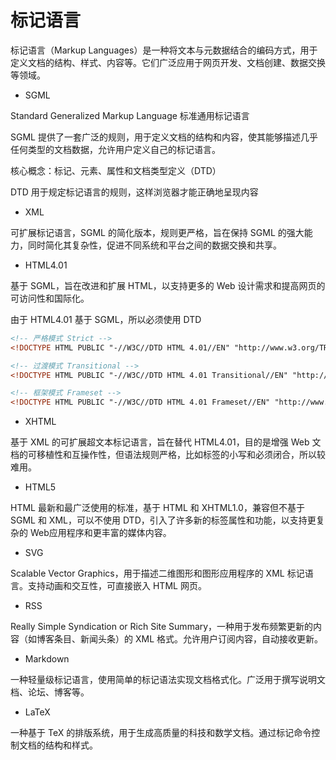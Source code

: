 # 标记语言

标记语言（Markup Languages）是一种将文本与元数据结合的编码方式，用于定义文档的结构、样式、内容等。它们广泛应用于网页开发、文档创建、数据交换等领域。

- SGML

Standard Generalized Markup Language 标准通用标记语言

SGML 提供了一套广泛的规则，用于定义文档的结构和内容，使其能够描述几乎任何类型的文档数据，允许用户定义自己的标记语言。

核心概念：标记、元素、属性和文档类型定义（DTD）

DTD 用于规定标记语言的规则，这样浏览器才能正确地呈现内容

- XML

可扩展标记语言，SGML 的简化版本，规则更严格，旨在保持 SGML 的强大能力，同时简化其复杂性，促进不同系统和平台之间的数据交换和共享。

- HTML4.01

基于 SGML，旨在改进和扩展 HTML，以支持更多的 Web 设计需求和提高网页的可访问性和国际化。

由于 HTML4.01 基于 SGML，所以必须使用 DTD

```html
<!-- 严格模式 Strict -->
<!DOCTYPE HTML PUBLIC "-//W3C//DTD HTML 4.01//EN" "http://www.w3.org/TR/html4/strict.dtd">

<!-- 过渡模式 Transitional -->
<!DOCTYPE HTML PUBLIC "-//W3C//DTD HTML 4.01 Transitional//EN" "http://www.w3.org/TR/html4/loose.dtd">

<!-- 框架模式 Frameset -->
<!DOCTYPE HTML PUBLIC "-//W3C//DTD HTML 4.01 Frameset//EN" "http://www.w3.org/TR/html4/frameset.dtd">
```

- XHTML

基于 XML 的可扩展超文本标记语言，旨在替代 HTML4.01，目的是增强 Web 文档的可移植性和互操作性，但语法规则严格，比如标签的小写和必须闭合，所以较难用。

- HTML5

HTML 最新和最广泛使用的标准，基于 HTML 和 XHTML1.0，兼容但不基于 SGML 和 XML，可以不使用 DTD，引入了许多新的标签属性和功能，以支持更复杂的 Web应用程序和更丰富的媒体内容。

- SVG

Scalable Vector Graphics，用于描述二维图形和图形应用程序的 XML 标记语言。支持动画和交互性，可直接嵌入 HTML 网页。

- RSS

Really Simple Syndication or Rich Site Summary，一种用于发布频繁更新的内容（如博客条目、新闻头条）的 XML 格式。允许用户订阅内容，自动接收更新。

- Markdown

一种轻量级标记语言，使用简单的标记语法实现文档格式化。广泛用于撰写说明文档、论坛、博客等。

- LaTeX

一种基于 TeX 的排版系统，用于生成高质量的科技和数学文档。通过标记命令控制文档的结构和样式。
